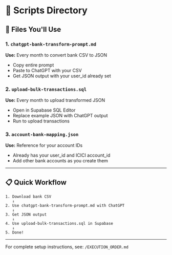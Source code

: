 # 📂 Scripts Directory

## 🎯 Files You'll Use

### 1. `chatgpt-bank-transform-prompt.md`
**Use:** Every month to convert bank CSV to JSON
- Copy entire prompt
- Paste to ChatGPT with your CSV
- Get JSON output with your user_id already set

### 2. `upload-bulk-transactions.sql`
**Use:** Every month to upload transformed JSON
- Open in Supabase SQL Editor
- Replace example JSON with ChatGPT output
- Run to upload transactions

### 3. `account-bank-mapping.json`
**Use:** Reference for your account IDs
- Already has your user_id and ICICI account_id
- Add other bank accounts as you create them

---

## 📋 Quick Workflow

```
1. Download bank CSV
   ↓
2. Use chatgpt-bank-transform-prompt.md with ChatGPT
   ↓
3. Get JSON output
   ↓
4. Use upload-bulk-transactions.sql in Supabase
   ↓
5. Done!
```

---

For complete setup instructions, see: `/EXECUTION_ORDER.md`

